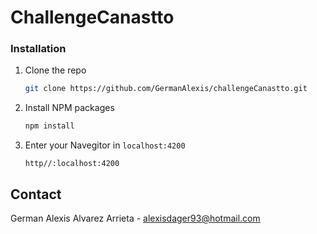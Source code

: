 # ChallengeCanastto


### Installation


1. Clone the repo
   ```sh
   git clone https://github.com/GermanAlexis/challengeCanastto.git
   ```
2. Install NPM packages
   ```sh
   npm install
   ```
3. Enter your Navegitor in `localhost:4200`
   ```
   http//:localhost:4200
   ```


<!-- CONTACT -->
## Contact

German Alexis Alvarez Arrieta - alexisdager93@hotmail.com
